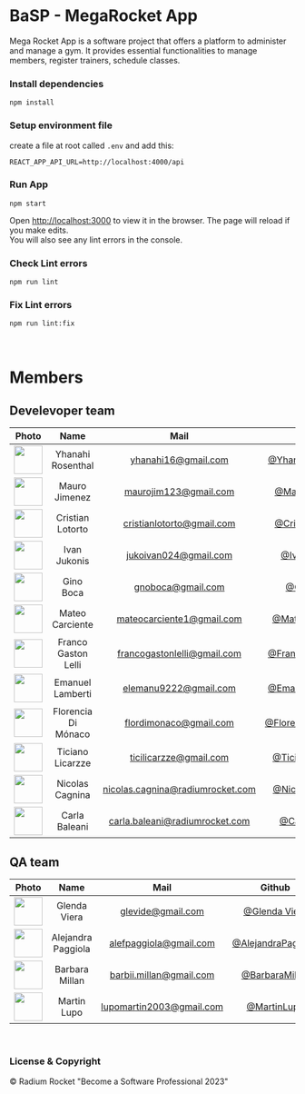 # BaSP - MegaRocket App

Mega Rocket App is a software project that offers a platform to administer and manage a gym. It provides essential functionalities to manage members, register trainers, schedule classes.


### Install dependencies

    npm install

### Setup environment file
create a file at root called `.env` and add this:

    REACT_APP_API_URL=http://localhost:4000/api
### Run App
    npm start

Open [http://localhost:3000](http://localhost:3000) to view it in the browser.
The page will reload if you make edits.\
You will also see any lint errors in the console.


### Check Lint errors
    npm run lint

### Fix Lint errors
    npm run lint:fix

<br>

# Members

## Develevoper team

|Photo | Name  | Mail | Github
| :-----: | :-----: | :-----: | :-----: |
<img src="https://avatars.githubusercontent.com/u/127541829?v=4" height="50" width="50">| Yhanahi Rosenthal | yhanahi16@gmail.com | [@YhanahiRosenthal](https://github.com/YhanahiRosenthal)
<img src="https://avatars.githubusercontent.com/u/102418096?v=4" height="50" width="50">| Mauro Jimenez | maurojim123@gmail.com | [@MauroJimenez](https://github.com/maurojjzz)
<img src="https://avatars.githubusercontent.com/u/91099276?v=4" height="50" width="50">| Cristian Lotorto | cristianlotorto@gmail.com | [@CristianLotorto](https://github.com/CristianLotorto)
<img src="https://avatars.githubusercontent.com/u/49520632?v=4" height="50" width="50">| Ivan Jukonis | jukoivan024@gmail.com | [@IvanJukonis](https://github.com/IvanJukonis)
<img src="https://avatars.githubusercontent.com/u/93749172?v=4" height="50" width="50">| Gino Boca | gnoboca@gmail.com | [@GinoBoca](https://github.com/Ginoboca1)
<img src="https://avatars.githubusercontent.com/u/127460882?v=4" height="50" width="50">| Mateo Carciente | mateocarciente1@gmail.com | [@MateoCarciente](https://github.com/MaateoC)
<img src="https://avatars.githubusercontent.com/u/70213263?v=4" height="50" width="50">| Franco Gaston Lelli | francogastonlelli@gmail.com | [@FrancoGastonLelli](https://github.com/FrancoLelli)
<img src="https://avatars.githubusercontent.com/u/127543742?v=4" height="50" width="50">| Emanuel Lamberti | elemanu9222@gmail.com | [@Emanuel Lamberti](https://github.com/Emanuel-Lamberti)
<img src="https://avatars.githubusercontent.com/u/123522303?v=4" height="50" width="50">| Florencia Di Mónaco | flordimonaco@gmail.com | [@FlorenciaDiMónaco](https://github.com/flordimonaco)
<img src="https://avatars.githubusercontent.com/u/86127600?v=4" height="50" width="50">| Ticiano Licarzze | ticilicarzze@gmail.com | [@TicianoLicarzze](https://github.com/ticilicarzze)
<img src="https://avatars.githubusercontent.com/u/55507203?v=4" height="50" width="50">| Nicolas Cagnina | nicolas.cagnina@radiumrocket.com | [@NicolasCagnina](https://github.com/NicoCagnina)
<img src="https://avatars.githubusercontent.com/u/72134180?v=4" height="50" width="50">| Carla Baleani | carla.baleani@radiumrocket.com | [@CarlaBaleani](https://github.com/cbaleani)

## QA team

|Photo | Name  | Mail | Github
| :-----: | :-----: | :-----: | :-----: |
<img src="https://avatars.githubusercontent.com/u/127681628?v=4" height="50" width="50">| Glenda Viera | glevide@gmail.com | [@Glenda Viera](https://github.com/GleViDe)
<img src="https://avatars.githubusercontent.com/u/127527880?v=4" height="50" width="50">| Alejandra Paggiola | alefpaggiola@gmail.com | [@AlejandraPaggiola](https://github.com/AlePaggiola)
<img src="https://avatars.githubusercontent.com/u/127547287?v=4" height="50" width="50">| Barbara Millan | barbii.millan@gmail.com | [@BarbaraMillan](https://github.com/Barbimillan)
<img src="https://avatars.githubusercontent.com/u/127552931?v=4" height="50" width="50">| Martin Lupo | lupomartin2003@gmail.com | [@MartinLupo](https://github.com/lupomartin)




<br>

### License & Copyright

© Radium Rocket "Become a Software Professional 2023"